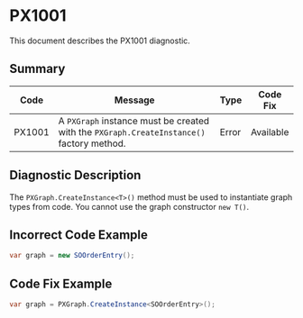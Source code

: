 # PX1001
This document describes the PX1001 diagnostic.

## Summary

| Code   | Message                                                                                  | Type    | Code Fix  | 
| ------ | ---------------------------------------------------------------------------------------- | ------- | --------- | 
| PX1001 | A `PXGraph` instance must be created with the `PXGraph.CreateInstance()` factory method. | Error   | Available |

## Diagnostic Description
The `PXGraph.CreateInstance<T>()` method must be used to instantiate graph types from code. You cannot use the graph constructor `new T()`.

## Incorrect Code Example

```C#
var graph = new SOOrderEntry();
```

## Code Fix Example

```C#
var graph = PXGraph.CreateInstance<SOOrderEntry>();
```